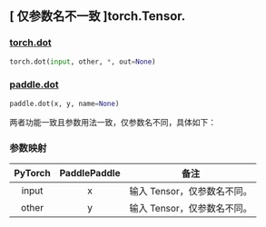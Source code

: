 ## [ 仅参数名不一致 ]torch.Tensor.

### [torch.dot]()

```python
torch.dot(input, other, *, out=None)
```

### [paddle.dot](https://www.paddlepaddle.org.cn/documentation/docs/zh/develop/api/paddle/dot_cn.html#dot)

```python
paddle.dot(x, y, name=None)
```

两者功能一致且参数用法一致，仅参数名不同，具体如下：

### 参数映射

| PyTorch                  | PaddlePaddle         | 备注                        |
| ------------------------ | -------------------- | --------------------------- |
| <center> input </center> | <center> x </center> | 输入 Tensor，仅参数名不同。 |
| <center> other </center> | <center> y </center> | 输入 Tensor，仅参数名不同。 |
